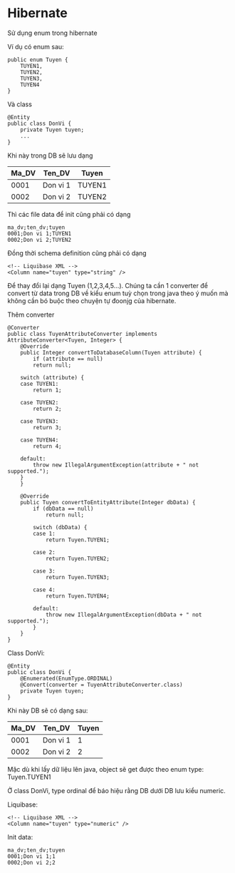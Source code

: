 # Hibernate

Sử dụng enum trong hibernate

Ví dụ có enum sau:

    public enum Tuyen {
        TUYEN1,
        TUYEN2,
        TUYEN3,
        TUYEN4
    }

Và class

    @Entity
    public class DonVi {
        private Tuyen tuyen;
        ...
    }

Khi này trong DB sẽ lưu dạng 

Ma_DV | Ten_DV | Tuyen
---|---|---
0001 | Don vi 1 | TUYEN1
0002 | Don vi 2 | TUYEN2

Thì các file data để init cũng phải có dạng

    ma_dv;ten_dv;tuyen
    0001;Don vi 1;TUYEN1
    0002;Don vi 2;TUYEN2
    
Đồng thời schema definition cũng phải có dạng

    <!-- Liquibase XML -->
    <Column name="tuyen" type="string" />
    
Để thay đổi lại dạng Tuyen (1,2,3,4,5...). Chúng ta cần 1 converter để convert từ data trong DB về kiểu enum tuỳ chọn trong java theo ý muốn mà không cần bó buộc theo chuyện tự đoonjg của hibernate.

Thêm converter

    @Converter
    public class TuyenAttributeConverter implements AttributeConverter<Tuyen, Integer> {
        @Override
        public Integer convertToDatabaseColumn(Tuyen attribute) {
            if (attribute == null)
            return null;

        switch (attribute) {
        case TUYEN1:
            return 1;

        case TUYEN2:
            return 2;

        case TUYEN3:
            return 3;

        case TUYEN4:
            return 4;

        default:
            throw new IllegalArgumentException(attribute + " not supported.");
        }
        }

        @Override
        public Tuyen convertToEntityAttribute(Integer dbData) {
            if (dbData == null)
                return null;

            switch (dbData) {
            case 1:
                return Tuyen.TUYEN1;

            case 2:
                return Tuyen.TUYEN2;

            case 3:
                return Tuyen.TUYEN3;

            case 4:
                return Tuyen.TUYEN4;

            default:
                throw new IllegalArgumentException(dbData + " not supported.");
            }
        }
    }

Class DonVi:

    @Entity
    public class DonVi {
        @Enumerated(EnumType.ORDINAL)
        @Convert(converter = TuyenAttributeConverter.class)
        private Tuyen tuyen;
    }
    
Khi này DB sẽ có dạng sau:

Ma_DV | Ten_DV | Tuyen
---|---|---
0001 | Don vi 1 | 1
0002 | Don vi 2 | 2

Mặc dù khi lấy dữ liệu lên java, object sẽ get được theo enum type: Tuyen.TUYEN1

Ở class DonVi, type ordinal để báo hiệu rằng DB dưới DB lưu kiểu numeric.

Liquibase:

    <!-- Liquibase XML -->
    <Column name="tuyen" type="numeric" />

Init data:

    ma_dv;ten_dv;tuyen
    0001;Don vi 1;1
    0002;Don vi 2;2
